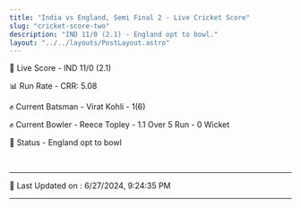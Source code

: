 ```yaml
---
title: "India vs England, Semi Final 2 - Live Cricket Score"
slug: "cricket-score-two"
description: "IND 11/0 (2.1) - England opt to bowl."
layout: "../../layouts/PostLayout.astro"
---
```


🔴 Live Score - IND 11/0 (2.1)  

📊 Run Rate - CRR: 5.08  

✊ Current Batsman - Virat Kohli - 1(6)  

✊ Current Bowler - Reece Topley - 1.1 Over 5 Run - 0 Wicket  

📑 Status - England opt to bowl

<br />

***

📝 Last Updated on : 6/27/2024, 9:24:35 PM

***

